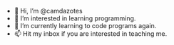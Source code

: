 - 👋 Hi, I’m @camdazotes
- 👀 I’m interested in learning programming.
- 🌱 I’m currently learning to code programs again.
- 📫 Hit my inbox if you are interested in teaching me.

<!---
camdazotes/camdazotes is a ✨ special ✨ repository because its `README.md` (this file) appears on your GitHub profile.
You can click the Preview link to take a look at your changes.
--->
